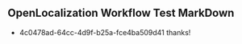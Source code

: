 ## OpenLocalization Workflow Test MarkDown
* 4c0478ad-64cc-4d9f-b25a-fce4ba509d41 thanks!

<!--HONumber=Jul16_HO3-->


